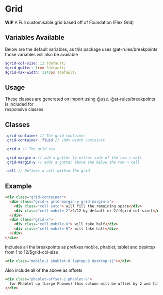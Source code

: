# Grid
**WIP**
A Full customisable grid based off of Foundation (Flex Grid)

## Variables Available

Below are the default variables, as this package uses @at-rules/breakpoints those variables will also be available
```scss
$grid-col-size: 12 !default;
$grid-gutter: 1rem !default;
$grid-max-width: 1140px !default;
```

## Usage
These classes are generated on import using @use. @at-rules/breakpoints is included  for  
responsive classes. 

## Classes

```scss
.grid-container // The grid container 
.grid-container .fluid // 100% width container

.grid-x // The grid row

.grid-margin-x // add a gutter to either side of the row > cell 
.grid-margin-y // adds a gutter above and below the row > cell

.cell // Defines a cell within the grid
```


## Example 
```html
<div class="grid-container">
  <div class="grid-x grid-margin-y grid-margin-x">
    <div class="cell auto"> will fill the remaining space</div>
    <div class="cell mobile-2">2/12 by default or 2/($grid-col-size)</div>
  </div>
  <div class="grid-x">
    <div class="cell mobile-6"> will take half</div>
    <div class="cell mobile-6"> will take half</div>
  </div>
</div>
```

Includes all the breakpoints as prefixes mobile, phablet, tablet and desktop
from 1 to 12/$grid-col-size
```html
<div class="mobile-1 phablet-8 laptop-9 desktop-12"></div>
```

Also include all of the above as offsets
```html
<div class="phablet-offset-2 phablet-9">
  for Phablet up (Large Phones) this column will be offset by 2 and fill 9 leaving 1 column on the right§
</div>
```
